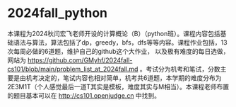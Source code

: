 # 2024fall_python
本课程为2024秋闫宏飞老师开设的计算概论（B）（python班）。课程内容包括基础语法与算法，算法包括了dp，greedy，bfs，dfs等等内容。课程作业包括，13次每周必做的6道题，维护自己的github这个大作业，
以及极有难度的每日选做，网站为 https://github.com/GMyhf/2024fall-cs101/blob/main/problem_list_at_2024fall.md 。考试分为机考和笔试，分数主要是由机考决定的，笔试内容也相对简单，机考共6道题，本学期的难度分布为2E3M1T（个人感觉最后一道T其实是模板，难度其实与M相当）。本课程老师布置的题目基本可以在 http://cs101.openjudge.cn 中找到。
